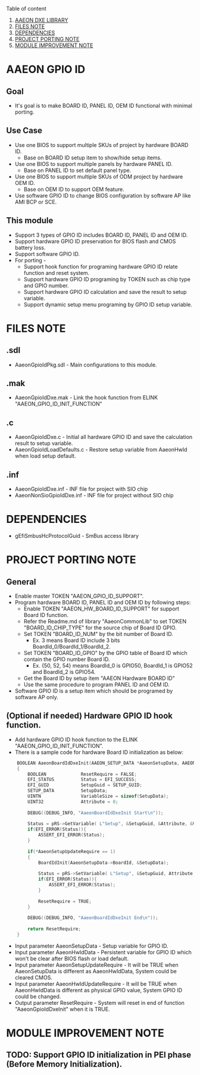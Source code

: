 Table of content
1. [AAEON DXE LIBRARY](#AAEON-DXE-LIBRARY)
2. [FILES NOTE](#FILES-NOTE)
3. [DEPENDENCIES](#DEPENDENCIES)
4. [PROJECT PORTING NOTE](#PROJECT-PORTING-NOTE)
5. [MODULE IMPROVEMENT NOTE](#MODULE-IMPROVEMENT-NOTE)

AAEON GPIO ID
================================

## Goal

* It's goal is to make BOARD ID, PANEL ID, OEM ID functional with minimal porting.

## Use Case

* Use one BIOS to support multiple SKUs of project by hardware BOARD ID.
   * Base on BOARD ID setup item to show/hide setup items.
* Use one BIOS to support multiple panels by hardware PANEL ID.
   * Base on PANEL ID to set default panel type.
* Use one BIOS to support multiple SKUs of ODM project by hardware OEM ID.
   * Base on OEM ID to support OEM feature.
* Use software GPIO ID to change BIOS configuration by software AP like AMI BCP or SCE.

## This module

* Support 3 types of GPIO ID includes BOARD ID, PANEL ID and OEM ID.
* Support hardware GPIO ID preservation for BIOS flash and CMOS battery loss.
* Support software GPIO ID.
* For porting -
   * Support hook function for programing hardware GPIO ID relate function and reset system.
   * Support hardware GPIO ID programing by TOKEN such as chip type and GPIO number.
   * Support hardware GPIO ID calculation and save the result to setup variable.
   * Support dynamic setup menu programing by GPIO ID setup variable.

FILES NOTE
================================

## .sdl
* AaeonGpioIdPkg.sdl - Main configurations to this module.

## .mak
* AaeonGpioIdDxe.mak - Link the hook function from ELINK "AAEON_GPIO_ID_INIT_FUNCTION"

## .c
* AaeonGpioIdDxe.c - Initial all hardware GPIO ID and save the calculation result to setup variable.
* AaeonGpioIdLoadDefaults.c - Restore setup variable from AaeonHwId when load setup default.

## .inf
* AaeonGpioIdDxe.inf - INF file for project with SIO chip
* AaeonNonSioGpioIdDxe.inf - INF file for project without SIO chip

DEPENDENCIES
================================

* gEfiSmbusHcProtocolGuid - SmBus access library

PROJECT PORTING NOTE
================================

## General

* Enable master TOKEN "AAEON_GPIO_ID_SUPPORT".
* Program hardware BOARD ID, PANEL ID and OEM ID by following steps:
   * Enable TOKEN "AAEON_HW_BOARD_ID_SUPPORT" for support Board ID function.
   * Refer the Readme.md of library "AaeonCommonLib" to set TOKEN "BOARD_ID_CHIP_TYPE" for the source chip of Board ID GPIO. 
   * Set TOKEN "BOARD_ID_NUM" by the bit number of Board ID.
      * Ex. 3 means Board ID include 3 bits BoardId_0/BoardId_1/BoardId_2.
   * Set TOKEN "BOARD_ID_GPIO" by the GPIO table of Board ID which contain the GPIO number Board ID.
      * Ex. {50, 52, 54} means BoardId_0 is GPIO50, BoardId_1 is GPIO52 and BoardId_2 is GPIO54.
   * Get the Board ID by setup item "AAEON Hardware BOARD ID"
   * Use the same procedure to program PANEL ID and OEM ID.
* Software GPIO ID is a setup item which should be programed by software AP only.

## (Optional if needed) Hardware GPIO ID hook function.

* Add hardware GPIO ID hook function to the ELINK "AAEON_GPIO_ID_INIT_FUNCTION".
* There is a sample code for hardware Board ID initialization as below:

```c
    BOOLEAN AaeonBoardIdDxeInit(AAEON_SETUP_DATA *AaeonSetupData, AAEON_HW_ID *AaeonHwIdData, BOOLEAN *AaeonSetupUpdateRequire, BOOLEAN *   AaeonHwIdUpdateRequire)
    {
        BOOLEAN             ResetRequire = FALSE;
        EFI_STATUS          Status = EFI_SUCCESS;
        EFI_GUID            SetupGuid = SETUP_GUID;
        SETUP_DATA          SetupData;
        UINTN               VariableSize = sizeof(SetupData);
        UINT32              Attribute = 0;
        
        DEBUG((DEBUG_INFO, "AaeonBoardIdDxeInit Start\n"));
    
        Status = pRS->GetVariable( L"Setup", &SetupGuid, &Attribute, &VariableSize, &SetupData);
        if(EFI_ERROR(Status)){
            ASSERT_EFI_ERROR(Status);
        }
    
        if(*AaeonSetupUpdateRequire == 1)
        {
            BoardIdInit(AaeonSetupData->BoardId, &SetupData);
    
            Status = pRS->SetVariable( L"Setup", &SetupGuid, Attribute, VariableSize, &SetupData);  
            if(EFI_ERROR(Status)){
                ASSERT_EFI_ERROR(Status);
            }
    
            ResetRequire = TRUE;
        }
    
        DEBUG((DEBUG_INFO, "AaeonBoardIdDxeInit End\n"));
    
        return ResetRequire;
    }
```

   * Input parameter AaeonSetupData - Setup variable for GPIO ID.
   * Input parameter AaeonHwIdData - Persistent variable for GPIO ID which won't be clear after BIOS flash or load default.
   * Input parameter AaeonSetupUpdateRequire - It will be TRUE when AaeonSetupData is different as AaeonHwIdData, System could be cleared CMOS.
   * Input parameter AaeonHwIdUpdateRequire - It will be TRUE when AaeonHwIdData is different as physical GPIO value, System GPIO ID could be changed.
   * Output parameter ResetRequire - System will reset in end of function "AaeonGpioIdDxeInit" when it is TRUE.

MODULE IMPROVEMENT NOTE
================================

## TODO: Support GPIO ID initialization in PEI phase (Before Memory Initialization).